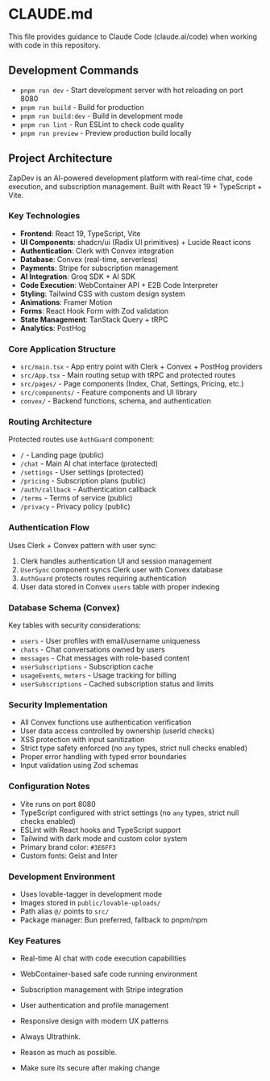 # CLAUDE.md

This file provides guidance to Claude Code (claude.ai/code) when working with code in this repository.

## Development Commands

- `pnpm run dev` - Start development server with hot reloading on port 8080
- `pnpm run build` - Build for production 
- `pnpm run build:dev` - Build in development mode
- `pnpm run lint` - Run ESLint to check code quality
- `pnpm run preview` - Preview production build locally

## Project Architecture

ZapDev is an AI-powered development platform with real-time chat, code execution, and subscription management. Built with React 19 + TypeScript + Vite.

### Key Technologies
- **Frontend**: React 19, TypeScript, Vite
- **UI Components**: shadcn/ui (Radix UI primitives) + Lucide React icons
- **Authentication**: Clerk with Convex integration
- **Database**: Convex (real-time, serverless)
- **Payments**: Stripe for subscription management
- **AI Integration**: Groq SDK + AI SDK
- **Code Execution**: WebContainer API + E2B Code Interpreter
- **Styling**: Tailwind CSS with custom design system
- **Animations**: Framer Motion
- **Forms**: React Hook Form with Zod validation
- **State Management**: TanStack Query + tRPC
- **Analytics**: PostHog

### Core Application Structure
- `src/main.tsx` - App entry point with Clerk + Convex + PostHog providers
- `src/App.tsx` - Main routing setup with tRPC and protected routes
- `src/pages/` - Page components (Index, Chat, Settings, Pricing, etc.)
- `src/components/` - Feature components and UI library
- `convex/` - Backend functions, schema, and authentication

### Routing Architecture
Protected routes use `AuthGuard` component:
- `/` - Landing page (public)
- `/chat` - Main AI chat interface (protected)
- `/settings` - User settings (protected)
- `/pricing` - Subscription plans (public)
- `/auth/callback` - Authentication callback
- `/terms` - Terms of service (public)
- `/privacy` - Privacy policy (public)

### Authentication Flow
Uses Clerk + Convex pattern with user sync:
1. Clerk handles authentication UI and session management
2. `UserSync` component syncs Clerk user with Convex database
3. `AuthGuard` protects routes requiring authentication
4. User data stored in Convex `users` table with proper indexing

### Database Schema (Convex)
Key tables with security considerations:
- `users` - User profiles with email/username uniqueness
- `chats` - Chat conversations owned by users
- `messages` - Chat messages with role-based content
- `userSubscriptions` - Subscription cache
- `usageEvents`, `meters` - Usage tracking for billing
- `userSubscriptions` - Cached subscription status and limits

### Security Implementation
- All Convex functions use authentication verification
- User data access controlled by ownership (userId checks)
- XSS protection with input sanitization
- Strict type safety enforced (no `any` types, strict null checks enabled)
- Proper error handling with typed error boundaries
- Input validation using Zod schemas

### Configuration Notes
- Vite runs on port 8080
- TypeScript configured with strict settings (no `any` types, strict null checks enabled)
- ESLint with React hooks and TypeScript support
- Tailwind with dark mode and custom color system
- Primary brand color: `#3E6FF3`
- Custom fonts: Geist and Inter

### Development Environment
- Uses lovable-tagger in development mode
- Images stored in `public/lovable-uploads/`
- Path alias `@/` points to `src/`
- Package manager: Bun preferred, fallback to pnpm/npm

### Key Features
- Real-time AI chat with code execution capabilities
- WebContainer-based safe code running environment
- Subscription management with Stripe integration
- User authentication and profile management
- Responsive design with modern UX patterns

- Always Ultrathink.
- Reason as much as possible.
- Make sure its secure after making change
